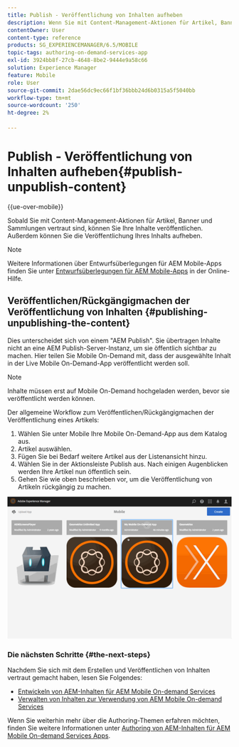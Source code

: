 ```yaml
---
title: Publish - Veröffentlichung von Inhalten aufheben
description: Wenn Sie mit Content-Management-Aktionen für Artikel, Banner und Sammlungen vertraut sind, erfahren Sie auf dieser Seite , wie Sie Ihre Inhalte veröffentlichen können. Außerdem können Sie die Veröffentlichung Ihres Inhalts aufheben.
contentOwner: User
content-type: reference
products: SG_EXPERIENCEMANAGER/6.5/MOBILE
topic-tags: authoring-on-demand-services-app
exl-id: 3924bb8f-27cb-4648-8be2-9444e9a58c66
solution: Experience Manager
feature: Mobile
role: User
source-git-commit: 2dae56dc9ec66f1bf36bbb24d6b0315a5f5040bb
workflow-type: tm+mt
source-wordcount: '250'
ht-degree: 2%

---
```


# Publish - Veröffentlichung von Inhalten aufheben{#publish-unpublish-content}

{{ue-over-mobile}}

Sobald Sie mit Content-Management-Aktionen für Artikel, Banner und Sammlungen vertraut sind, können Sie Ihre Inhalte veröffentlichen. Außerdem können Sie die Veröffentlichung Ihres Inhalts aufheben.

>[!NOTE]
>
>Weitere Informationen über Entwurfsüberlegungen für AEM Mobile-Apps finden Sie unter [Entwurfsüberlegungen für AEM Mobile-Apps](https://helpx.adobe.com/de/digital-publishing-solution/help/aem-mobile-end-of-life-faq.html) in der Online-Hilfe.

## Veröffentlichen/Rückgängigmachen der Veröffentlichung von Inhalten {#publishing-unpublishing-the-content}

Dies unterscheidet sich von einem &quot;AEM Publish&quot;. Sie übertragen Inhalte nicht an eine AEM Publish-Server-Instanz, um sie öffentlich sichtbar zu machen. Hier teilen Sie Mobile On-Demand mit, dass der ausgewählte Inhalt in der Live Mobile On-Demand-App veröffentlicht werden soll.

>[!NOTE]
>
>Inhalte müssen erst auf Mobile On-Demand hochgeladen werden, bevor sie veröffentlicht werden können.

Der allgemeine Workflow zum Veröffentlichen/Rückgängigmachen der Veröffentlichung eines Artikels:

1. Wählen Sie unter Mobile Ihre Mobile On-Demand-App aus dem Katalog aus.
1. Artikel auswählen.
1. Fügen Sie bei Bedarf weitere Artikel aus der Listenansicht hinzu.
1. Wählen Sie in der Aktionsleiste Publish aus. Nach einigen Augenblicken werden Ihre Artikel nun öffentlich sein.
1. Gehen Sie wie oben beschrieben vor, um die Veröffentlichung von Artikeln rückgängig zu machen.

<!-- FAIL >>[!NOTE]
>
>Generally, you should preflight before publishing. See [Previewing with Preflight](/content/docs/en/aem/6-3/administer/mobile-apps/aem-mobile/previewing-with-preflight-on-demand-services.md) for more details.-->

![chlimage_1-9](assets/chlimage_1-9.gif)

### Die nächsten Schritte {#the-next-steps}

Nachdem Sie sich mit dem Erstellen und Veröffentlichen von Inhalten vertraut gemacht haben, lesen Sie Folgendes:

* [Entwickeln von AEM-Inhalten für AEM Mobile On-demand Services](/help/mobile/aem-mobile-on-demand.md)
* [Verwalten von Inhalten zur Verwendung von AEM Mobile On-demand Services](/help/mobile/aem-mobile.md)

Wenn Sie weiterhin mehr über die Authoring-Themen erfahren möchten, finden Sie weitere Informationen unter [Authoring von AEM-Inhalten für AEM Mobile On-demand Services Apps](/help/mobile/mobile-apps-ondemand.md).
